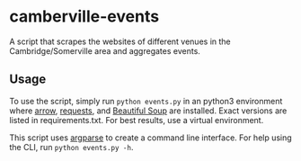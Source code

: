 # camberville-events

A script that scrapes the websites of different venues in the Cambridge/Somerville area and aggregates events.

## Usage

To use the script, simply run `python events.py` in an python3 environment where [arrow](https://arrow.readthedocs.io/en/latest/), [requests](https://docs.python-requests.org/en/latest/), and [Beautiful Soup](https://www.crummy.com/software/BeautifulSoup/bs4/doc/) are installed. Exact versions are listed in requirements.txt. For best results, use a virtual environment.

This script uses [argparse](https://docs.python.org/3/library/argparse.html) to create a command line interface. For help using the CLI, run `python events.py -h`.
